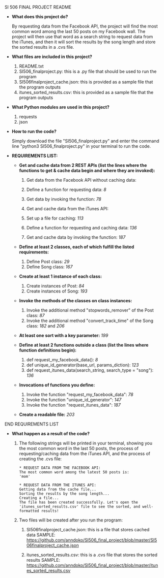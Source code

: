 SI 506 FINAL PROJECT README

* **What does this project do?**

  By requesting data from the Facebook API, the project will find the most common word among the last 50 posts on my Facebook wall. The project will then use that word as a search string to request data from the iTunes, and then it will sort the results by the song length and store the sorted results in a .cvs file.

* **What files are included in this project?**
  1. README.txt
  2. SI506_finalproject.py: this is a .py file that should be used to run the program
  3. SI506finalproject_cache.json: this is provided as a sample file that the program outputs
  4. itunes_sorted_results.csv: this is provided as a sample file that the program outputs

* **What Python modules are used in this project?**
  1. requests
  2. json

* **How to run the code?**

  Simply download the file "SI506_finalproject.py" and enter the command line "python3 SI506_finalproject.py" in your terminal to run the code.

* **REQUIREMENTS LIST:**
  * **Get and cache data from 2 REST APIs (list the lines where the functions to get & cache data begin and where they are invoked):**
    1. Get data from the Facebook API without caching data:
      1. Define a function for requesting data: *8*
      2. Get data by invoking the function: *78*

    2. Get and cache data from the iTunes API:
      1. Set up a file for caching: *113*
      2. Define a function for requesting and caching data: *136*
      3. Get and cache data by invoking the function: *187*

  * **Define at least 2 classes, each of which fulfill the listed requirements:**
    1. Define Post class: *29*
    2. Define Song class: *167*

  * **Create at least 1 instance of each class:**
    1. Create instances of Post: *84*
    2. Create instances of Song: *193*

  * **Invoke the methods of the classes on class instances:**
    1. Invoke the additional method "stopwords_remover" of the Post class: *87*
    2. Invoke the additional method "convert_track_time" of the Song class: *182* and *206*

  * **At least one sort with a key parameter:** *199*

  * **Define at least 2 functions outside a class (list the lines where function definitions begin):**
    1. def request_my_facebook_data(): *8*
    2. def unique_id_generator(base_url, params_diction): *123*
    3. def request_itunes_data(search_string, search_type = "song"): *136*

  * **Invocations of functions you define:**
    1. Invoke the function "request_my_facebook_data": *78*
    2. Invoke the function "unique_id_generator": *147*
    3. Invoke the function "request_itunes_data": *187*

  * **Create a readable file:** *203*

END REQUIREMENTS LIST

* **What happen as a result of the code?**
  1. The following strings will be printed in your terminal, showing you the most common word in the last 50 posts, the process of requesting/caching data from the iTunes API, and the process of creating the .cvs file:

      ```
      * REQUEST DATA FROM THE FACEBOOK API:
      The most common word among the latest 50 posts is:
      'mom'

      * REQUEST DATA FROM THE ITUNES API:      
      Getting data from the cache file...
      Sorting the results by the song length...
      Creating a file...
      The file has been created successfully. Let's open the 'itunes_sorted_results.csv' file to see the sorted, and well-formatted results!
      ```

  2. Two files will be created after you run the program:
      1. SI506finalproject_cache.json: this is a file that stores cached data
      SAMPLE:
      https://github.com/anndoko/SI506_final_project/blob/master/SI506finalproject_cache.json

      2. itunes_sorted_results.csv: this is a .cvs file that stores the sorted results
      SAMPLE:
      https://github.com/anndoko/SI506_final_project/blob/master/itunes_sorted_results.csv
